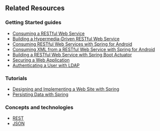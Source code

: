 ## Related Resources

### Getting Started guides

* [Consuming a RESTful Web Service][gs-consuming-rest]
* [Building a Hypermedia-Driven RESTful Web Service][gs-rest-hateoas]
* [Consuming RESTful Web Services with Spring for Android][gs-consuming-rest-android]
* [Consuming XML from a RESTful Web Service with Spring for Android][gs-consuming-rest-xml-android]
* [Building a RESTful Web Service with Spring Boot Actuator][gs-actuator-service]
* [Securing a Web Application][gs-securing-web]
* [Authenticating a User with LDAP][gs-authenticating-ldap]

[gs-consuming-rest]: /guides/gs/consuming-rest/
[gs-consuming-rest-android]: /guides/gs/consuming-rest-android/
[gs-rest-hateoas]: /guides/gs/rest-hateoas/
[gs-consuming-rest-xml-android]: /guides/gs/consuming-rest-xml-android/
[gs-actuator-service]: /guides/gs/actuator-service/
[gs-securing-web]: /guides/gs/securing-web
[gs-authenticating-ldap]: /guides/gs/authenticating-ldap

### Tutorials

* [Designing and Implementing a Web Site with Spring][tut-web]
* [Persisting Data with Spring][tut-data]

[tut-web]: /guides/tutorials/web
[tut-data]: /guides/tutorials/data

### Concepts and technologies

* [REST][u-rest]
* [JSON][u-json]

[u-rest]: /understanding/REST
[u-json]: /understanding/JSON
